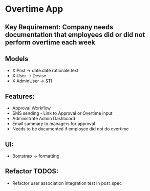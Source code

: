 # Overtime App

## Key Requirement: Company needs documentation that employees did or did not perform overtime each week

## Models
-  X Post -> date:date rationale:text
-  X User -> Devise
-  X AdminUser -> STI

## Features:
- Approval Workflow
- SMS sending - Link to Approval or Overtime input
- Administrate Admin Dashboard
- Email summary to managers for approval
- Needs to be documented if employee did not do overtime

## UI:
- Bootstrap -> formatting

## Refactor TODOS:
- Refactor user association integration test in post_spec
